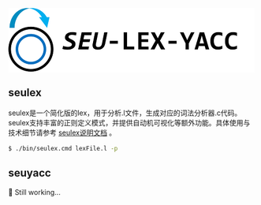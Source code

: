 <img src="./doc/LogoWithText.png" style="margin: 0 auto;" align="center">

## seulex

seulex是一个简化版的lex，用于分析.l文件，生成对应的词法分析器.c代码。seulex支持丰富的正则定义模式，并提供自动机可视化等额外功能。具体使用与技术细节请参考 [seulex说明文档](./doc/SEULEX.md) 。

```bash
$ ./bin/seulex.cmd lexFile.l -p
```

## seuyacc​

:musical_keyboard: Still working...